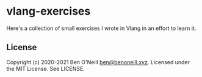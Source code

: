 # vlang-exercises

Here's a collection of small exercises I wrote in Vlang in an effort
to learn it.

## License

Copyright (c) 2020-2021 Ben O'Neill <ben@benoneill.xyz>. Licensed under the
MIT License. See LICENSE.
